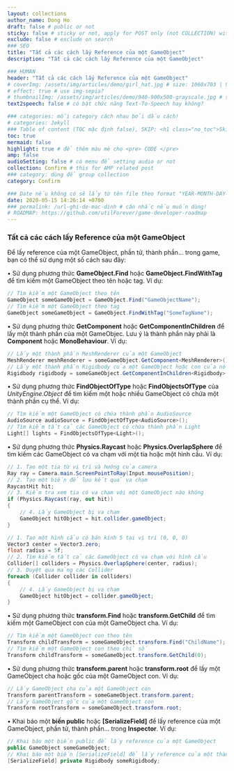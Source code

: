 ```yaml
---
layout: collections
author_name: Dong Ho
draft: false # public or not
sticky: false # sticky or not, apply for POST only (not COLLECTION) with including thumbnailImg
exclude: false # exclude on search
### SEO
title: "Tất cả các cách lấy Reference của một GameObject"
description: "Tất cả các cách lấy Reference của một GameObject"

### HUMAN
header: "Tất cả các cách lấy Reference của một GameObject"
# coverImg: /assets/img/articles/demo/girl_hat.jpg # size: 1068x703 | 900x500 | 600x400
# effect: true # use img-sepia?
# thumbnailImg: /assets/img/articles/demo/940-900x500-grayscale.jpg # size: 900x500 | 600x400
text2speech: false # có bật chức năng Text-To-Speech hay không?

### categories: mỗi category cách nhau bởi dấu cách!
# categories: Jekyll
### Table of content (TOC mặc định false), SKIP: <h1 class="no_toc">Skip toc</h1> hoặc <div class="no_toc_section">
toc: true
mermaid: false
highlight: true # để thêm màu mè cho <pre> CODE </pre>
amp: false
audioSetting: false # có menu để setting audio or not
collection: Confirm # this for AMP related post
### category: dùng để group collection
category: Confirm

### Date nếu không có sẽ lấy từ tên file theo format "YEAR-MONTH-DAY-title.md"
date: 2020-05-15 14:26:14 +0700
### permalink: /url-ghi-de-mac-dinh # cân nhắc nếu muốn dùng!
# ROADMAP: https://github.com/utilForever/game-developer-roadmap
---
```


### Tất cả các cách lấy Reference của một GameObject

Để lấy reference của một GameObject, phần tử, thành phần... trong game, bạn có thể sử dụng một số cách sau đây:

•  Sử dụng phương thức **GameObject.Find** hoặc **GameObject.FindWithTag** để tìm kiếm một GameObject theo tên hoặc tag. Ví dụ:<br>
```csharp
// Tìm kiếm một GameObject theo tên
GameObject someGameObject = GameObject.Find("GameObjectName");
// Tìm kiếm một GameObject theo tag
GameObject someGameObject = GameObject.FindWithTag("SomeTagName");
```

•  Sử dụng phương thức **GetComponent** hoặc **GetComponentInChildren** để lấy một thành phần của một GameObjec. Lưu ý là thành phần này phải là **Component** hoặc **MonoBehaviour**. Ví dụ:<br>
```csharp
// Lấy một thành phần MeshRenderer của một GameObject
MeshRenderer meshRenderer = someGameObject.GetComponent<MeshRenderer>();
// Lấy một thành phần Rigidbody của một GameObject hoặc con của nó
Rigidbody rigidbody = someGameObject.GetComponentInChildren<Rigidbody>();
```

•  Sử dụng phương thức **FindObjectOfType** hoặc **FindObjectsOfType** của *UnityEngine.Object* để tìm kiếm một hoặc nhiều GameObject có chứa một thành phần cụ thể. Ví dụ:<br>
```csharp
// Tìm kiếm một GameObject có chứa thành phần AudioSource
AudioSource audioSource = FindObjectOfType<AudioSource>();
// Tìm kiếm tất cả các GameObject có chứa thành phần Light
Light[] lights = FindObjectsOfType<Light>();
```

•  Sử dụng phương thức **Physics.Raycast** hoặc **Physics.OverlapSphere** để tìm kiếm các GameObject có va chạm với một tia hoặc một hình cầu. Ví dụ:<br>
```csharp
// 1. Tạo một tia từ vị trí và hướng của camera
Ray ray = Camera.main.ScreenPointToRay(Input.mousePosition);
// 2. Tạo một biến để lưu kết quả va chạm
RaycastHit hit;
// 3. Kiểm tra xem tia có va chạm với một GameObject nào không
if (Physics.Raycast(ray, out hit))
{
	// 4. Lấy GameObject bị va chạm
	GameObject hitObject = hit.collider.gameObject;
}

// 1. Tạo một hình cầu có bán kính 5 tại vị trí (0, 0, 0)
Vector3 center = Vector3.zero;
float radius = 5f;
// 2. Tìm kiếm tất cả các GameObject có va chạm với hình cầu
Collider[] colliders = Physics.OverlapSphere(center, radius);
// 3. Duyệt qua mảng các Collider
foreach (Collider collider in colliders)
{
	// 4. Lấy GameObject bị va chạm
	GameObject hitObject = collider.gameObject;
}
```

•  Sử dụng phương thức **transform.Find** hoặc **transform.GetChild** để tìm kiếm một GameObject con của một GameObject cha. Ví dụ:<br>
```csharp
// Tìm kiếm một GameObject con theo tên
Transform childTransform = someGameObject.transform.Find("ChildName");
// Tìm kiếm một GameObject con theo chỉ số
Transform childTransform = someGameObject.transform.GetChild(0);
```

•  Sử dụng phương thức **transform.parent** hoặc **transform.root** để lấy một GameObject cha hoặc gốc của một GameObject con. Ví dụ:<br>
```csharp
// Lấy GameObject cha của một GameObject con
Transform parentTransform = someGameObject.transform.parent;
// Lấy GameObject gốc của một GameObject con
Transform rootTransform = someGameObject.transform.root;
```

•  Khai báo một **biến public** hoặc **[SerializeField]** để lấy reference của một GameObject, phần tử, thành phần... trong **Inspector**. Ví dụ:<br>
```csharp
// Khai báo một biến public để lấy reference của một GameObject
public GameObject someGameObject;
// Khai báo một biến [SerializeField] để lấy reference của một thành phần
[SerializeField] private Rigidbody someRigidbody;
```